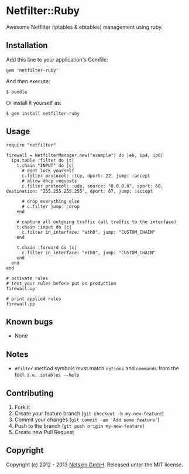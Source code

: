 # Netfilter::Ruby

Awesome Netfilter (iptables & ebtables) management using ruby.


## Installation

Add this line to your application's Gemfile:

    gem 'netfilter-ruby'

And then execute:

    $ bundle

Or install it yourself as:

    $ gem install netfilter-ruby


## Usage

    require "netfilter"

    firewall = NetfilterManager.new("example") do |eb, ip4, ip6|
      ip4.table :filter do |t|
        t.chain "INPUT" do |c|
          # dont lock yourself
          c.filter protocol: :tcp, dport: 22, jump: :accept
          # allow dhcp requests
          c.filter protocol: :udp, source: "0.0.0.0", sport: 68, destination: "255.255.255.255", dport: 67, jump: :accept

          # drop everything else
          # c.filter jump: :drop
        end

        # capture all outgoing traffic (all traffic to the interface)
        t.chain :input do |c|
          c.filter in_interface: "eth0", jump: "CUSTOM_CHAIN"
        end

        t.chain :forward do |c|
          c.filter in_interface: "eth0", jump: "CUSTOM_CHAIN"
        end
      end
    end

    # activate rules
    # test your rules before put on production
    firewall.up

    # print applied rules
    firewall.pp

## Known bugs

* None


## Notes

* `#filter` method symbols must match `options` and `commands` from the tool. `i.e. iptables --help`

## Contributing

1. Fork it
2. Create your feature branch (`git checkout -b my-new-feature`)
3. Commit your changes (`git commit -am 'Add some feature'`)
4. Push to the branch (`git push origin my-new-feature`)
5. Create new Pull Request


## Copyright

Copyright (c) 2012 - 2013 [Netskin GmbH](http://www.netskin.com). Released unter the MIT license.
